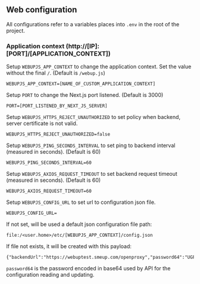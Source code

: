 ## Web configuration

All configurations refer to a variables places into `.env` in the root of the project.

### Application context (http://[IP]:[PORT]/[APPLICATION_CONTEXT])

Setup `WEBUPJS_APP_CONTEXT` to change the application context. Set the value without the final `/`. (Default is `/webup.js`)

```properties
WEBUPJS_APP_CONTEXT=[NAME_OF_CUSTOM_APPLICATION_CONTEXT]
```

Setup `PORT` to change the Next.js port listened. (Default is 3000)

```
PORT=[PORT_LISTENED_BY_NEXT_JS_SERVER]
```

Setup `WEBUPJS_HTTPS_REJECT_UNAUTHORIZED` to set policy when backend, server certificate is not valid.

```
WEBUPJS_HTTPS_REJECT_UNAUTHORIZED=false
```

Setup `WEBUPJS_PING_SECONDS_INTERVAL` to set ping to backend interval (measured in seconds). (Default is 60)

```
WEBUPJS_PING_SECONDS_INTERVAL=60
```

Setup `WEBUPJS_AXIOS_REQUEST_TIMEOUT` to set backend request timeout (measured in seconds). (Default is 60)

```
WEBUPJS_AXIOS_REQUEST_TIMEOUT=60
```

Setup `WEBUPJS_CONFIG_URL` to set url to configuration json file.

```
WEBUPJS_CONFIG_URL=
```

If not set, will be used a default json configuration file path:

```
file:/<user.home>/etc/[WEBUPJS_APP_CONTEXT]/config.json
```

If file not exists, it will be created with this payload:

```
{"backendUrl":"https://webuptest.smeup.com/openproxy","password64":"UGFzc3cwcmQ="}
```

`password64` is the password encoded in base64 used by API for the configuration reading and updating.
